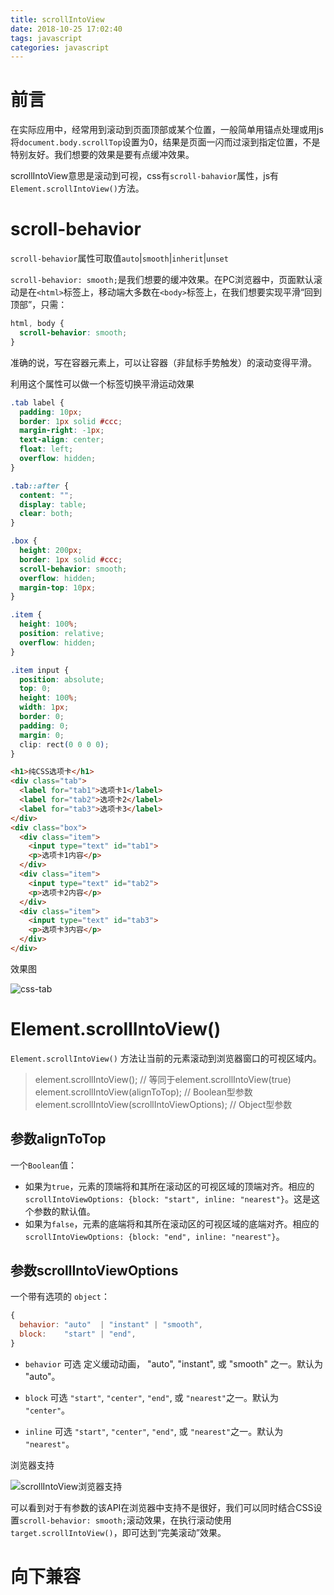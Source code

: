 ```yaml
---
title: scrollIntoView
date: 2018-10-25 17:02:40
tags: javascript
categories: javascript
---
```


# 前言

在实际应用中，经常用到滚动到页面顶部或某个位置，一般简单用锚点处理或用js将`document.body.scrollTop`设置为0，结果是页面一闪而过滚到指定位置，不是特别友好。我们想要的效果是要有点缓冲效果。

scrollIntoView意思是滚动到可视，css有`scroll-bahavior`属性，js有`Element.scrollIntoView()`方法。

# scroll-behavior

`scroll-behavior`属性可取值`auto`|`smooth`|`inherit`|`unset`

`scroll-behavior: smooth;`是我们想要的缓冲效果。在PC浏览器中，页面默认滚动是在`<html>`标签上，移动端大多数在`<body>`标签上，在我们想要实现平滑“回到顶部”，只需：

```css
html, body {
  scroll-behavior: smooth;
}
```

准确的说，写在容器元素上，可以让容器（非鼠标手势触发）的滚动变得平滑。

利用这个属性可以做一个标签切换平滑运动效果

```css
.tab label {
  padding: 10px;
  border: 1px solid #ccc;
  margin-right: -1px;
  text-align: center;
  float: left;
  overflow: hidden;
}

.tab::after {
  content: "";
  display: table;
  clear: both;
}

.box {
  height: 200px;
  border: 1px solid #ccc;
  scroll-behavior: smooth;
  overflow: hidden;
  margin-top: 10px;
}

.item {
  height: 100%;
  position: relative;
  overflow: hidden;
}

.item input {
  position: absolute;
  top: 0;
  height: 100%;
  width: 1px;
  border: 0;
  padding: 0;
  margin: 0;
  clip: rect(0 0 0 0);
}
```

```html
<h1>纯CSS选项卡</h1>
<div class="tab">
  <label for="tab1">选项卡1</label>
  <label for="tab2">选项卡2</label>
  <label for="tab3">选项卡3</label>
</div>
<div class="box">
  <div class="item">
    <input type="text" id="tab1">
    <p>选项卡1内容</p>
  </div>
  <div class="item">
    <input type="text" id="tab2">
    <p>选项卡2内容</p>
  </div>
  <div class="item">
    <input type="text" id="tab3">
    <p>选项卡3内容</p>
  </div>
</div>
```

效果图

![css-tab](/gb/scrollIntoView/css-tab.gif)

# Element.scrollIntoView()

`Element.scrollIntoView()` 方法让当前的元素滚动到浏览器窗口的可视区域内。

> element.scrollIntoView(); // 等同于element.scrollIntoView(true)
element.scrollIntoView(alignToTop); // Boolean型参数
element.scrollIntoView(scrollIntoViewOptions); // Object型参数

## 参数alignToTop

一个`Boolean`值：

- 如果为`true`，元素的顶端将和其所在滚动区的可视区域的顶端对齐。相应的`scrollIntoViewOptions: {block: "start", inline: "nearest"}`。这是这个参数的默认值。
- 如果为`false`，元素的底端将和其所在滚动区的可视区域的底端对齐。相应的`scrollIntoViewOptions: {block: "end", inline: "nearest"}`。

## 参数scrollIntoViewOptions

一个带有选项的 `object`：

```js
{
  behavior: "auto"  | "instant" | "smooth",
  block:    "start" | "end",
}
```

- `behavior` 可选
  定义缓动动画， "auto", "instant", 或 "smooth" 之一。默认为 "auto"。

- `block` 可选
  `"start"`, `"center"`, `"end"`, 或 `"nearest"`之一。默认为 `"center"`。

- `inline` 可选
  `"start"`, `"center"`, `"end"`, 或 `"nearest"`之一。默认为 `"nearest"`。

浏览器支持

![scrollIntoView浏览器支持](/gb/scrollIntoView/scrollIntoView.png)

可以看到对于有参数的该API在浏览器中支持不是很好，我们可以同时结合CSS设置`scroll-behavior: smooth;`滚动效果，在执行滚动使用`target.scrollIntoView()`，即可达到“完美滚动”效果。

# 向下兼容
